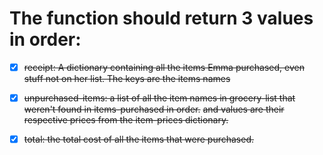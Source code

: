 # The function should return 3 values in order:

   - [x] ~~receipt: A dictionary containing all the items Emma purchased, even stuff not on her list. The keys are the items names~~

   - [x] ~~unpurchased-items: a list of all the item names in grocery-list that weren't found in items-purchased in order.~~
   ~~and values are their respective prices from the item-prices dictionary.~~

   - [x] ~~total: the total cost of all the items that were purchased.~~


